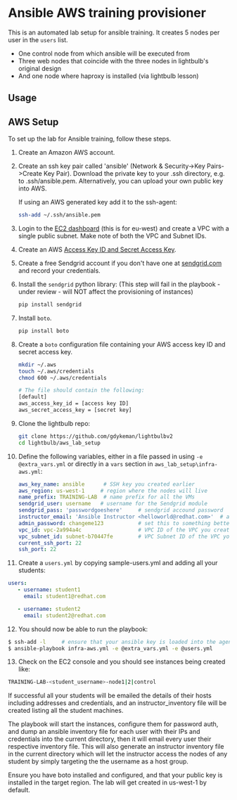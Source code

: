 Ansible AWS training provisioner
================================

This is an automated lab setup for ansible training. It creates 5 nodes per user in the `users` list.

* One control node from which ansible will be executed from
* Three web nodes that coincide with the three nodes in lightbulb's original design
* And one node where haproxy is installed (via lightbulb lesson)

Usage
-----

## AWS Setup

To set up the lab for Ansible training, follow these steps.

1. Create an Amazon AWS account.

2. Create an ssh key pair called 'ansible' (Network & Security->Key Pairs->Create Key Pair). Download the private key to your .ssh directory, e.g. to .ssh/ansible.pem. Alternatively, you can upload your own public key into AWS.

   If using an AWS generated key add it to the ssh-agent:

   ```bash
   ssh-add ~/.ssh/ansible.pem
   ```

3. Login to the [EC2 dashboard](https://eu-west-1.console.aws.amazon.com/ec2/v2/home?region=eu-west-1#) (this is for eu-west) and create a VPC with a single public subnet. Make note of both the VPC and Subnet IDs.

4. Create an AWS [Access Key ID and Secret Access Key](http://docs.aws.amazon.com/AWSSimpleQueueService/latest/SQSGettingStartedGuide/AWSCredentials.html).

5. Create a free Sendgrid account if you don't have one at [sendgrid.com](http://sendgrid.com) and record your credentials.

6. Install the `sendgrid` python library: (This step will fail in the playbook - under review -   will NOT affect the provisioning of instances)

   ```bash
   pip install sendgrid
   ```

7. Install `boto`.

   ```bash
   pip install boto
   ```

8. Create a `boto` configuration file containing your AWS access key ID and secret access key.

    ```bash
    mkdir ~/.aws
    touch ~/.aws/credentials
    chmod 600 ~/.aws/credentials

    # The file should contain the following:
    [default]
    aws_access_key_id = [access key ID]
    aws_secret_access_key = [secret key]
    ```

9. Clone the lightbulb repo:

   ```bash
   git clone https://github.com/gdykeman/lightbulbv2
   cd lightbulb/aws_lab_setup
   ```

10. Define the following variables, either in a file passed in using `-e @extra_vars.yml` or directly in a `vars` section in `aws_lab_setup\infra-aws.yml`:

    ```yaml
    aws_key_name: ansible      # SSH key you created earlier
    aws_region: us-west-1     # region where the nodes will live
    name_prefix: TRAINING-LAB  # name prefix for all the VMs
    sendgrid_user: username   # username for the Sendgrid module
    sendgrid_pass: 'passwordgoeshere'     # sendgrid accound password
    instructor_email: 'Ansible Instructor <helloworld@redhat.com>'  # address you want the emails to arrive from
    admin_password: changeme123           # set this to something better if you'd like
    vpc_id: vpc-2a994a4c                  # VPC ID of the VPC you created earlier
    vpc_subnet_id: subnet-b70447fe        # VPC Subnet ID of the VPC you created earlier
    current_ssh_port: 22
    ssh_port: 22
    ```

11. Create a `users.yml` by copying sample-users.yml and adding all your
students:

   ```yaml
   users:
      - username: student1
        email: student1@redhat.com

      - username: student2
        email: student2@redhat.com
   ```

12. You should now be able to run the playbook:

   ```bash
   $ ssh-add -l     # ensure that your ansible key is loaded into the agent
   $ ansible-playbook infra-aws.yml -e @extra_vars.yml -e @users.yml
   ```

13. Check on the EC2 console and you should see instances being created like:

   ```bash
   TRAINING-LAB-<student_username>-node1|2|control
   ```

If successful all your students will be emailed the details of their hosts including addresses and credentials, and an instructor_inventory file will be created listing all the student machines.

The playbook will start the instances, configure them for password auth, and dump an ansible inventory file for each user with their IPs and credentials into the current directory, then it will email every user their respective inventory file. This will also generate an instructor inventory file in the current directory which will let the instructor access the nodes of any student by simply targeting the the username as a host group.

Ensure you have boto installed and configured, and that your public key is installed in the target region. The lab will get created in us-west-1 by default.
